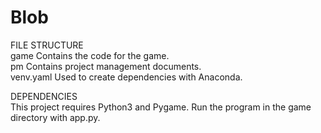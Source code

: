 # Blob


FILE STRUCTURE  
game		Contains the code for the game.  
pm		Contains project management documents.  
venv.yaml	Used to create dependencies with Anaconda.  


DEPENDENCIES  
This project requires Python3 and Pygame. Run the program in the game directory with app.py.
